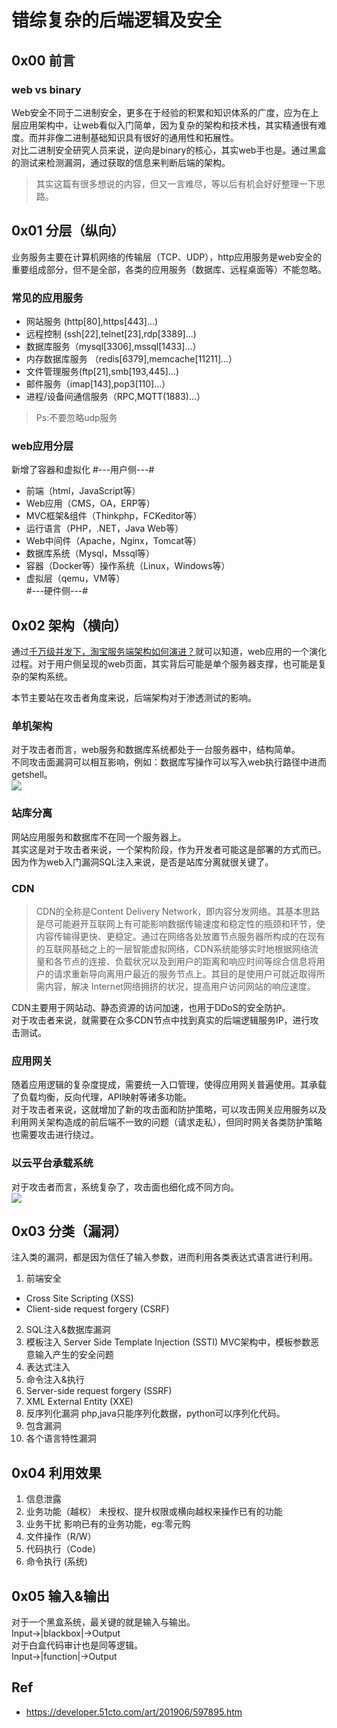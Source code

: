 # 错综复杂的后端逻辑及安全

## 0x00 前言
### web vs binary
Web安全不同于二进制安全，更多在于经验的积累和知识体系的广度，应为在上层应用架构中，让web看似入门简单，因为复杂的架构和技术栈，其实精通很有难度。而并非像二进制基础知识具有很好的通用性和拓展性。    
对比二进制安全研究人员来说，逆向是binary的核心，其实web手也是。通过黑盒的测试来检测漏洞，通过获取的信息来判断后端的架构。

>其实这篇有很多想说的内容，但又一言难尽，等以后有机会好好整理一下思路。         

## 0x01 分层（纵向）
业务服务主要在计算机网络的传输层（TCP、UDP），http应用服务是web安全的重要组成部分，但不是全部，各类的应用服务（数据库、远程桌面等）不能忽略。

### 常见的应用服务

- 网站服务 (http[80],https[443]...)
- 远程控制 (ssh[22],telnet[23],rdp[3389]...)
- 数据库服务（mysql[3306],mssql[1433]...）
- 内存数据库服务 （redis[6379],memcache[11211]...）
- 文件管理服务(ftp[21],smb[193,445]...)
- 邮件服务（imap[143],pop3[110]...）
- 进程/设备间通信服务（RPC,MQTT(1883)...）

>Ps:不要忽略udp服务


### web应用分层
新增了容器和虚拟化
#---用户侧---#
- 前端（html，JavaScript等）
- Web应用（CMS，OA，ERP等）
- MVC框架&组件（Thinkphp，FCKeditor等）
- 运行语言（PHP，.NET，Java Web等）
- Web中间件（Apache，Nginx，Tomcat等）
- 数据库系统（Mysql，Mssql等）
- 容器（Docker等）操作系统（Linux，Windows等）    
- 虚拟层（qemu，VM等）    
#---硬件侧---#


## 0x02 架构（横向）
通过[千万级并发下，淘宝服务端架构如何演进？](https://developer.51cto.com/art/201906/597895.htm)就可以知道，web应用的一个演化过程。对于用户侧呈现的web页面，其实背后可能是单个服务器支撑，也可能是复杂的架构系统。

本节主要站在攻击者角度来说，后端架构对于渗透测试的影响。

### 单机架构
对于攻击者而言，web服务和数据库系统都处于一台服务器中，结构简单。    
不同攻击面漏洞可以相互影响，例如：数据库写操作可以写入web执行路径中进而getshell。     
![](https://s2.51cto.com/oss/201906/14/a02337d35e38630cb4e0c44b88e8b983.jpg-wh_651x-s_3331278464.jpg)

### 站库分离
网站应用服务和数据库不在同一个服务器上。   
其实这是对于攻击者来说，一个架构阶段，作为开发者可能这是部署的方式而已。因为作为web入门漏洞SQL注入来说，是否是站库分离就很关键了。   

### CDN
>CDN的全称是Content Delivery Network，即内容分发网络。其基本思路是尽可能避开互联网上有可能影响数据传输速度和稳定性的瓶颈和环节，使内容传输得更快、更稳定。通过在网络各处放置节点服务器所构成的在现有的互联网基础之上的一层智能虚拟网络，CDN系统能够实时地根据网络流量和各节点的连接、负载状况以及到用户的距离和响应时间等综合信息将用户的请求重新导向离用户最近的服务节点上。其目的是使用户可就近取得所需内容，解决 Internet网络拥挤的状况，提高用户访问网站的响应速度。

CDN主要用于网站动、静态资源的访问加速，也用于DDoS的安全防护。    
对于攻击者来说，就需要在众多CDN节点中找到真实的后端逻辑服务IP，进行攻击测试。

### 应用网关
随着应用逻辑的复杂度提成，需要统一入口管理，使得应用网关普遍使用。其承载了负载均衡，反向代理，API映射等诸多功能。   
对于攻击者来说，这就增加了新的攻击面和防护策略，可以攻击网关应用服务以及利用网关架构造成的前后端不一致的问题（请求走私），但同时网关各类防护策略也需要攻击进行绕过。

### 以云平台承载系统
对于攻击者而言，系统复杂了，攻击面也细化成不同方向。      
![](https://s3.51cto.com/oss/201906/14/97b88fa7fb4f64aecd4701b12bef38b6.jpg-wh_600x-s_2360315611.jpg)


## 0x03 分类（漏洞）


注入类的漏洞，都是因为信任了输入参数，进而利用各类表达式语言进行利用。   

1. 前端安全
- Cross Site Scripting (XSS)
- Client-side request forgery (CSRF)
2. SQL注入&数据库漏洞
3. 模板注入 Server Side Template Injection (SSTI)
MVC架构中，模板参数恶意输入产生的安全问题
4. 表达式注入
5. 命令注入&执行
6. Server-side request forgery (SSRF)
7. XML External Entity (XXE)
8. 反序列化漏洞
php,java只能序列化数据，python可以序列化代码。
9. 包含漏洞
10. 各个语言特性漏洞

## 0x04 利用效果

1. 信息泄露
2. 业务功能（越权）
未授权、提升权限或横向越权来操作已有的功能
3. 业务干扰
影响已有的业务功能，eg:零元购
4. 文件操作（R/W）
5. 代码执行（Code）
6. 命令执行 (系统)

## 0x05 输入&输出
对于一个黑盒系统，最关键的就是输入与输出。   
Input->|blackbox|->Output    
对于白盒代码审计也是同等逻辑。   
Input->|function|->Output    


## Ref

- https://developer.51cto.com/art/201906/597895.htm

